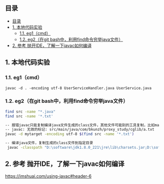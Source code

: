 ## 目录
- [目录](#目录)
- [1. 本地代码实验](#1-本地代码实验)
  - [1.1. eg1（cmd）](#11-eg1cmd)
  - [1.2. eg2（在git bash中，利用find命令穷举java文件）](#12-eg2在git-bash中利用find命令穷举java文件)
- [2. 参考 抛开IDE，了解一下javac如何编译](#2-参考-抛开ide了解一下javac如何编译)

## 1. 本地代码实验
### 1.1. eg1（cmd）
`javac -d . -encoding utf-8 UserServiceHandler.java UserService.java`
### 1.2. eg2（在git bash中，利用find命令穷举java文件）

```sh
find src -name "*.java"
find src -name '*.txt'

-- 报错javac只能复制编译java文件生成的class文件，其他文件可能别的工具复制，比如maven或者IDE，手动就麻烦了
-- javac: 无效的标记: src/main/java/com/bkunzh/proxy_study/cglib/a.txt
javac -d mytarget -encoding utf-8 $(find src -name '*.txt')

-- 编译java文件，复制生成的class文件到指定目录
 javac -classpath "D:\software\jdk1.8.0_221\jre\lib\charsets.jar;D:\software\jdk1.8.0_221\jre\lib\deploy.jar;D:\software\jdk1.8.0_221\jre\lib\ext\access-bridge-64.jar;D:\software\jdk1.8.0_221\jre\lib\ext\cldrdata.jar;D:\software\jdk1.8.0_221\jre\lib\ext\common-library-1.0-SNAPSHOT.jar;D:\software\jdk1.8.0_221\jre\lib\ext\dnsns.jar;D:\software\jdk1.8.0_221\jre\lib\ext\jaccess.jar;D:\software\jdk1.8.0_221\jre\lib\ext\jfxrt.jar;D:\software\jdk1.8.0_221\jre\lib\ext\localedata.jar;D:\software\jdk1.8.0_221\jre\lib\ext\nashorn.jar;D:\software\jdk1.8.0_221\jre\lib\ext\sunec.jar;D:\software\jdk1.8.0_221\jre\lib\ext\sunjce_provider.jar;D:\software\jdk1.8.0_221\jre\lib\ext\sunmscapi.jar;D:\software\jdk1.8.0_221\jre\lib\ext\sunpkcs11.jar;D:\software\jdk1.8.0_221\jre\lib\ext\zipfs.jar;D:\software\jdk1.8.0_221\jre\lib\javaws.jar;D:\software\jdk1.8.0_221\jre\lib\jce.jar;D:\software\jdk1.8.0_221\jre\lib\jfr.jar;D:\software\jdk1.8.0_221\jre\lib\jfxswt.jar;D:\software\jdk1.8.0_221\jre\lib\jsse.jar;D:\software\jdk1.8.0_221\jre\lib\management-agent.jar;D:\software\jdk1.8.0_221\jre\lib\plugin.jar;D:\software\jdk1.8.0_221\jre\lib\resources.jar;D:\software\jdk1.8.0_221\jre\lib\rt.jar;F:\gh\Java-study\code\proxy\target\classes;E:\m2_repository\cglib\cglib\3.3.0\cglib-3.3.0.jar;E:\m2_repository\org\ow2\asm\asm\7.1\asm-7.1.jar;E:\m2_repository\junit\junit\4.12\junit-4.12.jar;E:\m2_repository\org\hamcrest\hamcrest-core\1.3\hamcrest-core-1.3.jar;E:\m2_repository\ch\qos\logback\logback-classic\1.2.3\logback-classic-1.2.3.jar;E:\m2_repository\ch\qos\logback\logback-core\1.2.3\logback-core-1.2.3.jar;E:\m2_repository\org\slf4j\slf4j-api\1.7.25\slf4j-api-1.7.25.jar;E:\m2_repository\org\projectlombok\lombok\1.18.12\lombok-1.18.12.jar" -d mytarget -encoding utf-8 $(find src -name "*.java")
```

 ## 2. 参考 抛开IDE，了解一下javac如何编译
<https://imshuai.com/using-javac#header-6>
